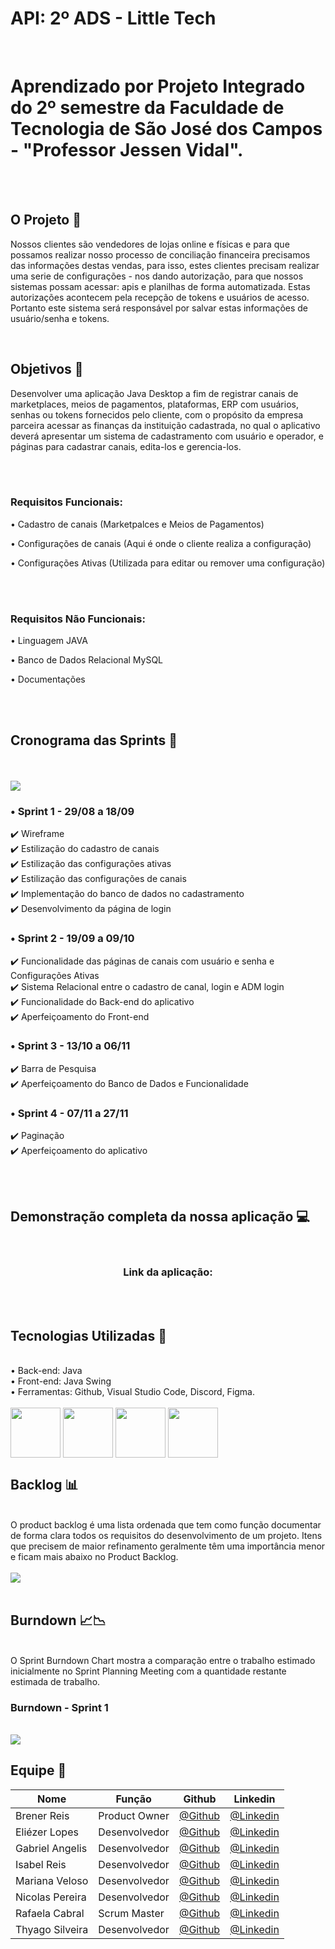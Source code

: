 # API: 2º ADS - Little Tech

<br>

<h1> Aprendizado por Projeto Integrado do 2º semestre da Faculdade de Tecnologia de São José dos Campos - "Professor Jessen Vidal". </h1>

<br> <br>

<h2> O Projeto 💼 </h2>

<p> Nossos clientes são vendedores de lojas online e físicas e para que possamos realizar nosso processo de conciliação financeira 
precisamos das informações destas vendas, para isso, estes clientes precisam realizar uma serie de configurações - nos dando autorização, 
para que nossos sistemas possam acessar: apis e planilhas de forma automatizada. Estas autorizações acontecem pela recepção de tokens e usuários de acesso. 
Portanto este sistema será responsável por salvar estas informações de usuário/senha e tokens. </p>

<br>

<h2>Objetivos 📌</h2>

<p> Desenvolver uma aplicação Java Desktop a fim de registrar canais de marketplaces, meios de pagamentos, plataformas, ERP com usuários, senhas ou tokens fornecidos pelo cliente, com o propósito da empresa parceira acessar as finanças da instituição cadastrada, no qual o aplicativo deverá apresentar um sistema de cadastramento com usuário e operador, e páginas para cadastrar canais, edita-los e gerencia-los.
 
<br><br>
 
<h3> Requisitos Funcionais: </h3>

<p> • Cadastro de canais (Marketpalces e Meios de Pagamentos) </p>
<p> • Configurações de canais (Aqui é onde o cliente realiza a configuração) </p>
<p> • Configurações Ativas (Utilizada para editar ou remover uma configuração) </p>

<br><br>

<h3> Requisitos Não Funcionais: </h3> 

 <p> • Linguagem JAVA </p>
 <p> • Banco de Dados Relacional MySQL </p>
 <p> • Documentações </p>
 <br>
 <br>
<h2>Cronograma das Sprints 📆</h2>
<br>
<br>
<img align="center" src="Imagens/Cronograma_1Sprint.png"/>


<h3> • Sprint 1 - 29/08 a 18/09 </h3>

✔️ Wireframe <br>
✔️ Estilização do cadastro de canais <br>
✔️ Estilização das configurações ativas <br>
✔️ Estilização das configurações de canais <br>
✔️ Implementação do banco de dados no cadastramento <br>
✔️ Desenvolvimento da página de login <br>

<h3> • Sprint 2 - 19/09 a 09/10 </h3>

✔️ Funcionalidade das páginas de canais com usuário e senha e Configurações Ativas <br>
✔️ Sistema Relacional entre o cadastro de canal, login e ADM login<br>
✔️ Funcionalidade do Back-end do aplicativo<br>
✔️ Aperfeiçoamento do Front-end<br>


<h3> • Sprint 3 - 13/10 a 06/11 </h3>

✔️ Barra de Pesquisa <br>
✔️ Aperfeiçoamento do Banco de Dados e Funcionalidade <br>

<h3> • Sprint 4 - 07/11 a 27/11 </h3>

✔️ Paginação <br>
✔️ Aperfeiçoamento do aplicativo <br>

<br>
<br>
<h2>Demonstração completa da nossa aplicação 💻</h2><br>
<h3 align="center"> Link da aplicação:</h3>
<br>
<br>
<h2>Tecnologias Utilizadas 🔧</h2>
<br>
• Back-end: Java<br>
• Front-end: Java Swing<br>
• Ferramentas: Github, Visual Studio Code, Discord, Figma.<br>
<div style="display: inline_blocks"><br>              
<img align="center"src="Imagens/java.png" height= "80" width= "80"/>
<img align="center"src="Imagens/github.png" height= "80" width= "80"/>
<img align="center"src="Imagens/discordia.png" height= "80" width= "80"/>
<img align="center"src="Imagens/figma.png" height= "80" width= "80"/>
 
 <br>
<h2>Backlog 📊</h2><br>
 O product backlog é uma lista ordenada que tem como função documentar de forma clara todos os requisitos do desenvolvimento de um projeto. Itens que precisem de maior refinamento geralmente têm uma importância menor e ficam mais abaixo no Product Backlog.  
<br>
<br>
<img align="center" src="Imagens/backlog.jpeg"/>
<br>
<br>
<h2>Burndown 📈📉 </h2> <br>
 O Sprint Burndown Chart mostra a comparação entre o trabalho estimado inicialmente no Sprint Planning Meeting com a quantidade restante estimada de trabalho.
<br>
<h3>Burndown - Sprint 1 </h3> <br>
<img align="center" src="Imagens/Burndown.jpeg"/>  
<br>
 <h2>Equipe 👾</h2>
 
 Nome|Função|Github|Linkedin 
-----|------|------|---------
Brener Reis    |Product Owner|[@Github](https://github.com/BrenerReis)|[@Linkedin](https://www.linkedin.com/in/brener-freire-058950230/)
Eliézer Lopes  |Desenvolvedor|[@Github](https://github.com/EliezerLopes1)|[@Linkedin](https://www.linkedin.com/in/eli%C3%A9zer-lopes-b89a4124a)
Gabriel Angelis|Desenvolvedor|[@Github](https://github.com/GabrAngelis)|[@Linkedin](https://www.linkedin.com/in/gabriel-luis-de-angelis-b64816237/)
Isabel Reis    |Desenvolvedor|[@Github](https://github.com/IsabelRReis)|[@Linkedin](https://www.linkedin.com/in/isabel-reis-09806920b/)
Mariana Veloso |Desenvolvedor |[@Github](https://github.com/Marih2210)|[@Linkedin](https://www.linkedin.com/in/mariana-veloso-979436231)
Nicolas Pereira|Desenvolvedor|[@Github](https://github.com/NicolasPereira06)|[@Linkedin](https://www.linkedin.com/in/nicolas-bonif%C3%A1cio-426804237/)
Rafaela Cabral |Scrum Master|[@Github](https://github.com/RafaelaCabral)|[@Linkedin](https://www.linkedin.com/in/rafaela-vieira-cabral-733b5922a)
Thyago Silveira|Desenvolvedor|[@Github](https://github.com/Thyaguixx)|[@Linkedin](https://www.linkedin.com/in/thyago-silveira-276984237/)

 
<br>
<br>
